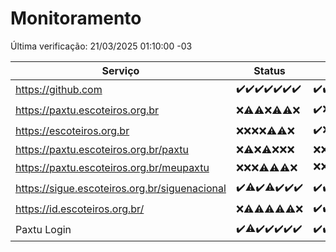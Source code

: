 # Monitoramento

Última verificação: 21/03/2025 01:10:00 -03

|Serviço|Status|Últimas 24h|
|---|---|---|
|https://github.com|<span title="2025-03-14: OK=23">✔️</span><span title="2025-03-15: OK=23">✔️</span><span title="2025-03-16: OK=23">✔️</span><span title="2025-03-17: OK=23">✔️</span><span title="2025-03-18: OK=23">✔️</span><span title="2025-03-19: OK=23">✔️</span><span title="2025-03-20: OK=3">✔️</span>|<span title="20/03/2025 01:11:00 -03 : 200">✔️</span><span title="20/03/2025 02:09:00 -03 : 200">✔️</span><span title="20/03/2025 03:12:00 -03 : 200">✔️</span><span title="20/03/2025 04:09:00 -03 : 200">✔️</span><span title="20/03/2025 05:12:00 -03 : 200">✔️</span><span title="20/03/2025 06:09:00 -03 : 200">✔️</span><span title="20/03/2025 07:09:00 -03 : 200">✔️</span><span title="20/03/2025 08:07:00 -03 : 200">✔️</span><span title="20/03/2025 09:16:00 -03 : 200">✔️</span><span title="20/03/2025 10:17:00 -03 : 200">✔️</span><span title="20/03/2025 11:09:00 -03 : 200">✔️</span><span title="20/03/2025 12:10:00 -03 : 200">✔️</span><span title="20/03/2025 13:11:00 -03 : 200">✔️</span><span title="20/03/2025 14:08:00 -03 : 200">✔️</span><span title="20/03/2025 15:12:00 -03 : 200">✔️</span><span title="20/03/2025 16:07:00 -03 : 200">✔️</span><span title="20/03/2025 17:09:00 -03 : 200">✔️</span><span title="20/03/2025 18:08:00 -03 : 200">✔️</span><span title="20/03/2025 19:08:00 -03 : 200">✔️</span><span title="20/03/2025 20:08:00 -03 : 200">✔️</span><span title="20/03/2025 21:43:00 -03 : 200">✔️</span><span title="20/03/2025 23:17:00 -03 : 200">✔️</span><span title="21/03/2025 00:22:00 -03 : 200">✔️</span><span title="21/03/2025 01:10:00 -03 : 200">✔️</span>|
|https://paxtu.escoteiros.org.br|<span title="2025-03-14: Falhas=23">❌</span><span title="2025-03-15: OK=4, Falhas=19">⚠️</span><span title="2025-03-16: OK=3, Falhas=20">⚠️</span><span title="2025-03-17: Falhas=23">❌</span><span title="2025-03-18: OK=3, Falhas=20">⚠️</span><span title="2025-03-19: OK=2, Falhas=21">⚠️</span><span title="2025-03-20: Falhas=3">❌</span>|<span title="20/03/2025 01:11:00 -03 : 200">✔️</span><span title="20/03/2025 02:09:00 -03 : 403">❌</span><span title="20/03/2025 03:12:00 -03 : 403">❌</span><span title="20/03/2025 04:09:00 -03 : 403">❌</span><span title="20/03/2025 05:12:00 -03 : 403">❌</span><span title="20/03/2025 06:09:00 -03 : 403">❌</span><span title="20/03/2025 07:09:00 -03 : 200">✔️</span><span title="20/03/2025 08:07:00 -03 : 403">❌</span><span title="20/03/2025 09:16:00 -03 : 403">❌</span><span title="20/03/2025 10:17:00 -03 : 403">❌</span><span title="20/03/2025 11:09:00 -03 : 403">❌</span><span title="20/03/2025 12:10:00 -03 : 403">❌</span><span title="20/03/2025 13:11:00 -03 : 403">❌</span><span title="20/03/2025 14:08:00 -03 : 403">❌</span><span title="20/03/2025 15:12:00 -03 : 403">❌</span><span title="20/03/2025 16:07:00 -03 : 403">❌</span><span title="20/03/2025 17:09:00 -03 : 403">❌</span><span title="20/03/2025 18:08:00 -03 : 403">❌</span><span title="20/03/2025 19:08:00 -03 : 403">❌</span><span title="20/03/2025 20:08:00 -03 : 403">❌</span><span title="20/03/2025 21:43:00 -03 : 403">❌</span><span title="20/03/2025 23:17:00 -03 : 403">❌</span><span title="21/03/2025 00:22:00 -03 : 403">❌</span><span title="21/03/2025 01:10:00 -03 : 403">❌</span>|
|https://escoteiros.org.br|<span title="2025-03-14: Falhas=23">❌</span><span title="2025-03-15: Falhas=23">❌</span><span title="2025-03-16: Falhas=23">❌</span><span title="2025-03-17: Falhas=23">❌</span><span title="2025-03-18: OK=1, Falhas=22">⚠️</span><span title="2025-03-19: OK=1, Falhas=22">⚠️</span><span title="2025-03-20: Falhas=3">❌</span>|<span title="20/03/2025 01:11:00 -03 : 200">✔️</span><span title="20/03/2025 02:09:00 -03 : 403">❌</span><span title="20/03/2025 03:12:00 -03 : 403">❌</span><span title="20/03/2025 04:09:00 -03 : 403">❌</span><span title="20/03/2025 05:12:00 -03 : 403">❌</span><span title="20/03/2025 06:09:00 -03 : 403">❌</span><span title="20/03/2025 07:09:00 -03 : 403">❌</span><span title="20/03/2025 08:07:00 -03 : 403">❌</span><span title="20/03/2025 09:16:00 -03 : 403">❌</span><span title="20/03/2025 10:17:00 -03 : 403">❌</span><span title="20/03/2025 11:09:00 -03 : 403">❌</span><span title="20/03/2025 12:10:00 -03 : 403">❌</span><span title="20/03/2025 13:11:00 -03 : 403">❌</span><span title="20/03/2025 14:08:00 -03 : 403">❌</span><span title="20/03/2025 15:12:00 -03 : 403">❌</span><span title="20/03/2025 16:07:00 -03 : 403">❌</span><span title="20/03/2025 17:09:00 -03 : 403">❌</span><span title="20/03/2025 18:08:00 -03 : 403">❌</span><span title="20/03/2025 19:08:00 -03 : 403">❌</span><span title="20/03/2025 20:08:00 -03 : 403">❌</span><span title="20/03/2025 21:43:00 -03 : 200">✔️</span><span title="20/03/2025 23:17:00 -03 : 403">❌</span><span title="21/03/2025 00:22:00 -03 : 403">❌</span><span title="21/03/2025 01:10:00 -03 : 403">❌</span>|
|https://paxtu.escoteiros.org.br/paxtu|<span title="2025-03-14: Falhas=23">❌</span><span title="2025-03-15: OK=1, Falhas=22">⚠️</span><span title="2025-03-16: Falhas=23">❌</span><span title="2025-03-17: OK=1, Falhas=22">⚠️</span><span title="2025-03-18: Falhas=23">❌</span><span title="2025-03-19: Falhas=23">❌</span><span title="2025-03-20: Falhas=3">❌</span>|<span title="20/03/2025 01:11:00 -03 : 403">❌</span><span title="20/03/2025 02:09:00 -03 : 403">❌</span><span title="20/03/2025 03:12:00 -03 : 403">❌</span><span title="20/03/2025 04:09:00 -03 : 403">❌</span><span title="20/03/2025 05:12:00 -03 : 403">❌</span><span title="20/03/2025 06:09:00 -03 : 403">❌</span><span title="20/03/2025 07:09:00 -03 : 403">❌</span><span title="20/03/2025 08:07:00 -03 : 403">❌</span><span title="20/03/2025 09:16:00 -03 : 403">❌</span><span title="20/03/2025 10:17:00 -03 : 403">❌</span><span title="20/03/2025 11:09:00 -03 : 403">❌</span><span title="20/03/2025 12:10:00 -03 : 403">❌</span><span title="20/03/2025 13:11:00 -03 : 403">❌</span><span title="20/03/2025 14:08:00 -03 : 403">❌</span><span title="20/03/2025 15:12:00 -03 : 403">❌</span><span title="20/03/2025 16:07:00 -03 : 403">❌</span><span title="20/03/2025 17:09:00 -03 : 403">❌</span><span title="20/03/2025 18:08:00 -03 : 403">❌</span><span title="20/03/2025 19:08:00 -03 : 403">❌</span><span title="20/03/2025 20:08:00 -03 : 403">❌</span><span title="20/03/2025 21:43:00 -03 : 403">❌</span><span title="20/03/2025 23:17:00 -03 : 403">❌</span><span title="21/03/2025 00:22:00 -03 : 403">❌</span><span title="21/03/2025 01:10:00 -03 : 403">❌</span>|
|https://paxtu.escoteiros.org.br/meupaxtu|<span title="2025-03-14: Falhas=23">❌</span><span title="2025-03-15: Falhas=23">❌</span><span title="2025-03-16: Falhas=23">❌</span><span title="2025-03-17: OK=1, Falhas=22">⚠️</span><span title="2025-03-18: OK=1, Falhas=22">⚠️</span><span title="2025-03-19: OK=1, Falhas=22">⚠️</span><span title="2025-03-20: Falhas=3">❌</span>|<span title="20/03/2025 01:11:00 -03 : 403">❌</span><span title="20/03/2025 02:09:00 -03 : 403">❌</span><span title="20/03/2025 03:12:00 -03 : 403">❌</span><span title="20/03/2025 04:09:00 -03 : 403">❌</span><span title="20/03/2025 05:12:00 -03 : 403">❌</span><span title="20/03/2025 06:09:00 -03 : 403">❌</span><span title="20/03/2025 07:09:00 -03 : 403">❌</span><span title="20/03/2025 08:07:00 -03 : 403">❌</span><span title="20/03/2025 09:16:00 -03 : 403">❌</span><span title="20/03/2025 10:17:00 -03 : 403">❌</span><span title="20/03/2025 11:09:00 -03 : 403">❌</span><span title="20/03/2025 12:10:00 -03 : 403">❌</span><span title="20/03/2025 13:11:00 -03 : 403">❌</span><span title="20/03/2025 14:08:00 -03 : 403">❌</span><span title="20/03/2025 15:12:00 -03 : 200">✔️</span><span title="20/03/2025 16:07:00 -03 : 403">❌</span><span title="20/03/2025 17:09:00 -03 : 403">❌</span><span title="20/03/2025 18:08:00 -03 : 403">❌</span><span title="20/03/2025 19:08:00 -03 : 403">❌</span><span title="20/03/2025 20:08:00 -03 : 403">❌</span><span title="20/03/2025 21:43:00 -03 : 403">❌</span><span title="20/03/2025 23:17:00 -03 : 403">❌</span><span title="21/03/2025 00:22:00 -03 : 403">❌</span><span title="21/03/2025 01:10:00 -03 : 403">❌</span>|
|https://sigue.escoteiros.org.br/siguenacional|<span title="2025-03-14: OK=23">✔️</span><span title="2025-03-15: OK=22, Falhas=1">⚠️</span><span title="2025-03-16: OK=23">✔️</span><span title="2025-03-17: OK=22, Falhas=1">⚠️</span><span title="2025-03-18: OK=23">✔️</span><span title="2025-03-19: OK=23">✔️</span><span title="2025-03-20: OK=3">✔️</span>|<span title="20/03/2025 01:11:00 -03 : 200">✔️</span><span title="20/03/2025 02:09:00 -03 : 200">✔️</span><span title="20/03/2025 03:12:00 -03 : 200">✔️</span><span title="20/03/2025 04:09:00 -03 : 200">✔️</span><span title="20/03/2025 05:12:00 -03 : 200">✔️</span><span title="20/03/2025 06:09:00 -03 : 200">✔️</span><span title="20/03/2025 07:09:00 -03 : 200">✔️</span><span title="20/03/2025 08:07:00 -03 : 200">✔️</span><span title="20/03/2025 09:16:00 -03 : 200">✔️</span><span title="20/03/2025 10:17:00 -03 : 200">✔️</span><span title="20/03/2025 11:09:00 -03 : 200">✔️</span><span title="20/03/2025 12:10:00 -03 : 200">✔️</span><span title="20/03/2025 13:11:00 -03 : 200">✔️</span><span title="20/03/2025 14:08:00 -03 : 200">✔️</span><span title="20/03/2025 15:12:00 -03 : 200">✔️</span><span title="20/03/2025 16:07:00 -03 : 200">✔️</span><span title="20/03/2025 17:09:00 -03 : 200">✔️</span><span title="20/03/2025 18:08:00 -03 : 200">✔️</span><span title="20/03/2025 19:08:00 -03 : 200">✔️</span><span title="20/03/2025 20:08:00 -03 : 200">✔️</span><span title="20/03/2025 21:43:00 -03 : 200">✔️</span><span title="20/03/2025 23:17:00 -03 : 200">✔️</span><span title="21/03/2025 00:22:00 -03 : 200">✔️</span><span title="21/03/2025 01:10:00 -03 : 200">✔️</span>|
|https://id.escoteiros.org.br/|<span title="2025-03-14: Falhas=23">❌</span><span title="2025-03-15: OK=1, Falhas=22">⚠️</span><span title="2025-03-16: OK=2, Falhas=21">⚠️</span><span title="2025-03-17: OK=3, Falhas=20">⚠️</span><span title="2025-03-18: OK=2, Falhas=21">⚠️</span><span title="2025-03-19: OK=3, Falhas=20">⚠️</span><span title="2025-03-20: Falhas=3">❌</span>|<span title="20/03/2025 01:11:00 -03 : 200">✔️</span><span title="20/03/2025 02:09:00 -03 : 200">✔️</span><span title="20/03/2025 03:12:00 -03 : 403">❌</span><span title="20/03/2025 04:09:00 -03 : 403">❌</span><span title="20/03/2025 05:12:00 -03 : 200">✔️</span><span title="20/03/2025 06:09:00 -03 : 403">❌</span><span title="20/03/2025 07:09:00 -03 : 403">❌</span><span title="20/03/2025 08:07:00 -03 : 403">❌</span><span title="20/03/2025 09:16:00 -03 : 403">❌</span><span title="20/03/2025 10:17:00 -03 : 403">❌</span><span title="20/03/2025 11:09:00 -03 : 403">❌</span><span title="20/03/2025 12:10:00 -03 : 403">❌</span><span title="20/03/2025 13:11:00 -03 : 403">❌</span><span title="20/03/2025 14:08:00 -03 : 403">❌</span><span title="20/03/2025 15:12:00 -03 : 403">❌</span><span title="20/03/2025 16:07:00 -03 : 403">❌</span><span title="20/03/2025 17:09:00 -03 : 403">❌</span><span title="20/03/2025 18:08:00 -03 : 403">❌</span><span title="20/03/2025 19:08:00 -03 : 200">✔️</span><span title="20/03/2025 20:08:00 -03 : 200">✔️</span><span title="20/03/2025 21:43:00 -03 : 403">❌</span><span title="20/03/2025 23:17:00 -03 : 403">❌</span><span title="21/03/2025 00:22:00 -03 : 200">✔️</span><span title="21/03/2025 01:10:00 -03 : 200">✔️</span>|
|Paxtu Login|<span title="2025-03-14: OK=23">✔️</span><span title="2025-03-15: OK=22, Falhas=1">⚠️</span><span title="2025-03-16: OK=23">✔️</span><span title="2025-03-17: OK=23">✔️</span><span title="2025-03-18: OK=23">✔️</span><span title="2025-03-19: OK=23">✔️</span><span title="2025-03-20: OK=3">✔️</span>|<span title="20/03/2025 01:11:00 -03 : 200">✔️</span><span title="20/03/2025 02:09:00 -03 : 200">✔️</span><span title="20/03/2025 03:12:00 -03 : 200">✔️</span><span title="20/03/2025 04:09:00 -03 : 200">✔️</span><span title="20/03/2025 05:12:00 -03 : 200">✔️</span><span title="20/03/2025 06:09:00 -03 : 200">✔️</span><span title="20/03/2025 07:09:00 -03 : 200">✔️</span><span title="20/03/2025 08:07:00 -03 : 200">✔️</span><span title="20/03/2025 09:16:00 -03 : 200">✔️</span><span title="20/03/2025 10:17:00 -03 : 200">✔️</span><span title="20/03/2025 11:09:00 -03 : 200">✔️</span><span title="20/03/2025 12:10:00 -03 : 200">✔️</span><span title="20/03/2025 13:11:00 -03 : 200">✔️</span><span title="20/03/2025 14:08:00 -03 : 200">✔️</span><span title="20/03/2025 15:12:00 -03 : 200">✔️</span><span title="20/03/2025 16:07:00 -03 : 200">✔️</span><span title="20/03/2025 17:09:00 -03 : 200">✔️</span><span title="20/03/2025 18:08:00 -03 : 200">✔️</span><span title="20/03/2025 19:08:00 -03 : 200">✔️</span><span title="20/03/2025 20:08:00 -03 : 200">✔️</span><span title="20/03/2025 21:43:00 -03 : 200">✔️</span><span title="20/03/2025 23:18:00 -03 : 200">✔️</span><span title="21/03/2025 00:22:00 -03 : 200">✔️</span><span title="21/03/2025 01:10:00 -03 : 200">✔️</span>|
